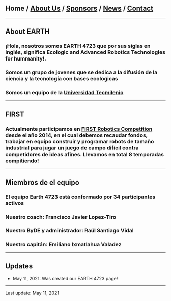 ## Home / [About Us](/about_us) / [Sponsors](/sponsors) / [News](/news) / [Contact](/contact)

---

## About EARTH 

### ¡Hola, nosotros somos EARTH 4723 que por sus siglas en inglés, significa Ecologic and Advanced Robotics Technologies for hummanity!.
### Somos un grupo de jovenes que se dedica a la difusión de la ciencia y la tecnología con bases ecologicas
### Somos un equipo de la [Universidad Tecmilenio](http://tecmilenio.mx)
---

## FIRST

### Actualmente participamos en [FIRST Robotics Competition](https://www.firstinspires.org/robotics/frc/what-is-first-robotics-competition) desde el año 2014, en el cual debemos recaudar fondos, trabajar en equipo construir y programar robots de tamaño industrial para jugar un juego de campo difícil contra competidores de ideas afines. Llevamos en total 8 temporadas compitiendo!

---

## Miembros de el equipo 

### El equipo Earth 4723 está conformado por 34 participantes activos 
### Nuestro coach: Francisco Javier Lopez-Tiro
### Nuestro ByDE y administrador: Raúl Santiago Vidal
### Nuestro capitán: Emiliano Ixmatlahua Valadez

---


## Updates

* May 11, 2021: Was created our EARTH 4723 page!

---

Last update: May 11, 2021 
